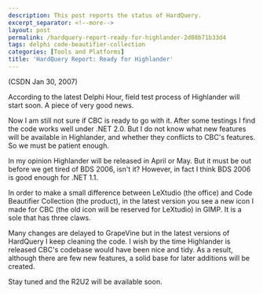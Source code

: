 ```yaml
---
description: This post reports the status of HardQuery.
excerpt_separator: <!--more-->
layout: post
permalink: /hardquery-report-ready-for-highlander-2d08b71b33d4
tags: delphi code-beautifier-collection
categories: [Tools and Platforms]
title: 'HardQuery Report: Ready for Highlander'
---
```

(CSDN Jan 30, 2007)

According to the latest Delphi Hour, field test process of Highlander will start soon. A piece of very good news.
<!--more-->

Now I am still not sure if CBC is ready to go with it. After some testings I find the code works well under .NET 2.0. But I do not know what new features will be available in Highlander, and whether they conflicts to CBC's features. So we must be patient enough.

In my opinion Highlander will be released in April or May. But it must be out before we get tired of BDS 2006, isn't it? However, in fact I think BDS 2006 is good enough for .NET 1.1.

In order to make a small difference between LeXtudio (the office) and Code Beautifier Collection (the product), in the latest version you see a new icon I made for CBC (the old icon will be reserved for LeXtudio) in GIMP. It is a sole that has three claws.

Many changes are delayed to GrapeVine but in the latest versions of HardQuery I keep cleaning the code. I wish by the time Highlander is released CBC's codebase would have been nice and tidy. As a result, although there are few new features, a solid base for later additions will be created.

Stay tuned and the R2U2 will be available soon.
